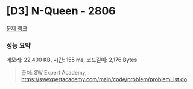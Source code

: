 # [D3] N-Queen - 2806 

[문제 링크](https://swexpertacademy.com/main/code/problem/problemDetail.do?contestProbId=AV7GKs06AU0DFAXB) 

### 성능 요약

메모리: 22,400 KB, 시간: 155 ms, 코드길이: 2,176 Bytes



> 출처: SW Expert Academy, https://swexpertacademy.com/main/code/problem/problemList.do
